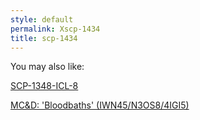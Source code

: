 ```yaml
---
style: default
permalink: Xscp-1434
title: scp-1434
---
```

You may also like:

[SCP-1348-ICL-8](http://scp-wiki.net/scp-1348-icl-8)

[MC&D: 'Bloodbaths' (IWN45/N3OS8/4IGI5)](http://scp-wiki.net/mcd-bloodbaths)
